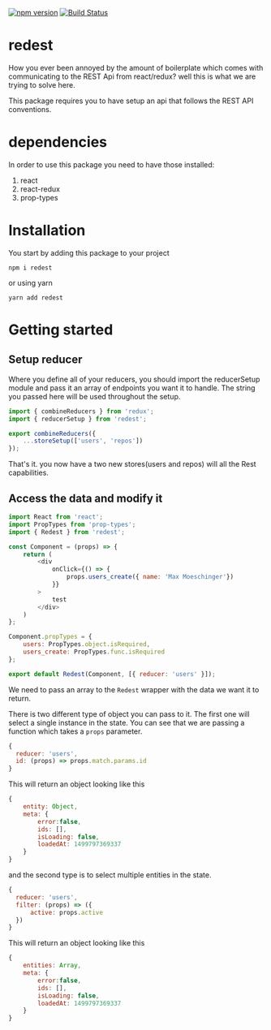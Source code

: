 [![npm version](https://badge.fury.io/js/redest.svg)](https://badge.fury.io/js/redest)
[![Build Status](https://travis-ci.org/maxmoeschinger/redest.svg?branch=master)](https://travis-ci.org/maxmoeschinger/redest)
# redest
How you ever been annoyed by the amount of boilerplate which comes with communicating to 
the REST Api from react/redux? well this is what we are trying to solve here. 

This package requires you to have setup an api that follows the REST API conventions.

# dependencies
In order to use this package you need to have those installed:
1. react
2. react-redux
3. prop-types

# Installation
You start by adding this package to your project
```
npm i redest
```
or using yarn
```
yarn add redest
```

# Getting started
## Setup reducer
Where you define all of your reducers, you should import the reducerSetup module and pass it an array of endpoints you want it to handle. The string you passed here will be used throughout the setup.

```JavaScript
import { combineReducers } from 'redux';
import { reducerSetup } from 'redest';

export combineReducers({
    ...storeSetup(['users', 'repos'])
});
```
That's it. you now have a two new stores(users and repos) will all the Rest capabilities.

## Access the data and modify it
```JavaScript
import React from 'react';
import PropTypes from 'prop-types';
import { Redest } from 'redest';

const Component = (props) => {
    return (
        <div 
            onClick={() => {
                props.users_create({ name: 'Max Moeschinger'})
            }}
        >
            test
        </div>
    )
};

Component.propTypes = {
    users: PropTypes.object.isRequired,
    users_create: PropTypes.func.isRequired
};

export default Redest(Component, [{ reducer: 'users' }]);
```

We need to pass an array to the `Redest` wrapper with the data we want it to return.

There is two different type of object you can pass to it. The first one will select a single 
instance in the state. You can see that we are passing a function which takes a `props` parameter.

```JavaScript
{
  reducer: 'users',
  id: (props) => props.match.params.id
}
```
This will return an object looking like this
```JavaScript
{
    entity: Object, 
    meta: {
        error:false,
        ids: [],
        isLoading: false,
        loadedAt: 1499797369337
    }
}
```

and the second type is to select multiple entities in the state.
```JavaScript
{
  reducer: 'users',
  filter: (props) => ({
      active: props.active
  })
}
```
This will return an object looking like this
```JavaScript
{
    entities: Array, 
    meta: {
        error:false,
        ids: [],
        isLoading: false,
        loadedAt: 1499797369337
    }
}
```